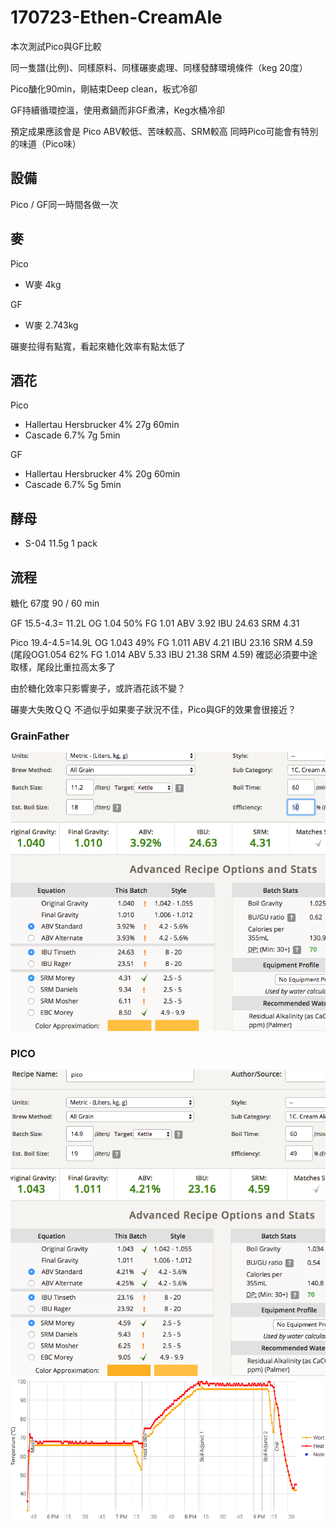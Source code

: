 # 170723-Ethen-CreamAle

本次測試Pico與GF比較

同一隻譜(比例)、同樣原料、同樣碾麥處理、同樣發酵環境條件（keg 20度）

Pico醣化90min，剛結束Deep clean，板式冷卻

GF持續循環控溫，使用煮鍋而非GF煮沸，Keg水桶冷卻

預定成果應該會是 Pico ABV較低、苦味較高、SRM較高 同時Pico可能會有特別的味道（Pico味）

## 設備

Pico / GF同一時間各做一次

## 麥

Pico

* W麥 4kg 

GF

* W麥 2.743kg

碾麥拉得有點寬，看起來糖化效率有點太低了

## 酒花

Pico 

* Hallertau Hersbrucker 4% 27g 60min
* Cascade 6.7% 7g 5min 

GF

* Hallertau Hersbrucker 4% 20g 60min
* Cascade 6.7% 5g 5min 

## 酵母

* S-04 11.5g 1 pack

## 流程

糖化 67度 90 / 60 min

GF 15.5-4.3= 11.2L OG 1.04 50% FG 1.01 ABV 3.92 IBU 24.63 SRM 4.31

Pico 19.4-4.5=14.9L OG 1.043 49% FG 1.011 ABV 4.21 IBU 23.16 SRM 4.59  
(尾段OG1.054 62% FG 1.014 ABV 5.33 IBU 21.38 SRM 4.59) 確認必須要中途取樣，尾段比重拉高太多了

由於糖化效率只影響麥子，或許酒花該不變？

碾麥大失敗ＱＱ 不過似乎如果麥子狀況不佳，Pico與GF的效果會很接近？

### GrainFather

![](../img/test56.png)

### PICO

![](../img/test57.png)
![](../img/test58.png)

